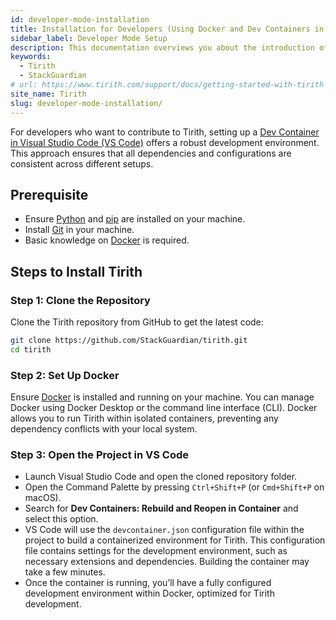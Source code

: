 ```yaml
---
id: developer-mode-installation
title: Installation for Developers (Using Docker and Dev Containers in VS Code)
sidebar_label: Developer Mode Setup
description: This documentation overviews you about the introduction of the Tirith software installation on your respective operating system.
keywords:
  - Tirith
  - StackGuardian
# url: https://www.tirith.com/support/docs/getting-started-with-tirith
site_name: Tirith
slug: developer-mode-installation/
---
```


<script type="application/ld+json"
  dangerouslySetInnerHTML={{ __html: JSON.stringify({
   "@context": "https://schema.org",
    "@type": "BreadcrumbList",
    "itemListElement": [{
      "@type": "ListItem",
      "position": 1,
      "name": "Home",
      "item": "https://www.lambdatest.com"
    },{
      "@type": "ListItem",
      "position": 2,
      "name": "Support",
      "item": "https://www.lambdatest.com/support/docs/"
    },{
      "@type": "ListItem",
      "position": 3,
      "name": "Installation",
      "item": "https://www.lambdatest.com/support/docs/developer-mode-installation/"
    }]
  })
}}></script>
For developers who want to contribute to Tirith, setting up a [Dev Container in Visual Studio Code (VS Code)](https://code.visualstudio.com/docs/devcontainers/create-dev-container#_create-a-devcontainerjson-file) offers a robust development environment. This approach ensures that all dependencies and configurations are consistent across different setups.

## Prerequisite

- Ensure [Python](https://www.python.org/downloads/) and [pip](https://pip.pypa.io/en/stable/installation/) are installed on your machine.
- Install [Git](https://git-scm.com/downloads) in your machine.
- Basic knowledge on [Docker](https://docs.docker.com/engine/install/) is required.

## Steps to Install Tirith

### Step 1: Clone the Repository
Clone the Tirith repository from GitHub to get the latest code:

```bash
git clone https://github.com/StackGuardian/tirith.git
cd tirith
```

### Step 2: Set Up Docker
Ensure [Docker](https://docs.docker.com/engine/install/) is installed and running on your machine. You can manage Docker using Docker Desktop or the command line interface (CLI). Docker allows you to run Tirith within isolated containers, preventing any dependency conflicts with your local system.

### Step 3: Open the Project in VS Code
- Launch Visual Studio Code and open the cloned repository folder.
- Open the Command Palette by pressing `Ctrl+Shift+P` (or `Cmd+Shift+P` on macOS).
- Search for **Dev Containers: Rebuild and Reopen in Container** and select this option.
- VS Code will use the `devcontainer.json` configuration file within the project to build a containerized environment for Tirith. This configuration file contains settings for the development environment, such as necessary extensions and dependencies. Building the container may take a few minutes.
- Once the container is running, you’ll have a fully configured development environment within Docker, optimized for Tirith development.